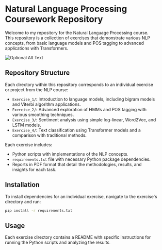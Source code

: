 # Natural Language Processing Coursework Repository

Welcome to my repository for the Natural Language Processing course. This repository is a collection of exercises that demonstrate various NLP concepts, from basic language models and POS tagging to advanced applications with Transformers.

![Optional Alt Text](https://cdn.siasat.com/wp-content/uploads/2023/02/Transformer-Model.png)


## Repository Structure

Each directory within this repository corresponds to an individual exercise or project from the NLP course:

- `Exercise_1/`: Introduction to language models, including bigram models and Viterbi algorithm applications.
- `Exercise_2/`: Advanced exploration of HMMs and POS tagging with various smoothing techniques.
- `Exercise_3/`: Sentiment analysis using simple log-linear, Word2Vec, and LSTM models.
- `Exercise_4/`: Text classification using Transformer models and a comparison with traditional methods.

Each exercise includes:

- Python scripts with implementations of the NLP concepts.
- `requirements.txt` file with necessary Python package dependencies.
- Reports in PDF format that detail the methodologies, results, and insights for each task.

## Installation

To install dependencies for an individual exercise, navigate to the exercise's directory and run:

```bash
pip install -r requirements.txt
```

## Usage

Each exercise directory contains a README with specific instructions for running the Python scripts and analyzing the results.
